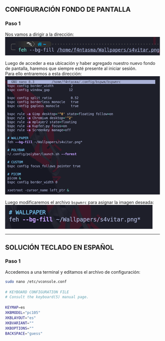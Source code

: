 ## CONFIGURACIÓN FONDO DE PANTALLA

### Paso 1  
Nos vamos a dirigir a la dirección:  
![Directorio del fondo de pantalla](/screenshots/directorio.png)  

Luego de acceder a esa ubicación y haber agregado nuestro nuevo fondo de pantalla, haremos que siempre esté presente al iniciar sesión.  
Para ello entraremos a esta dirección:  
![Modificación del archivo de configuración](/screenshots/parte1.png)  

Luego modificaremos el archivo `bspwmrc` para asignar la imagen deseada:  
![Edición de bspwmrc](/screenshots/parte2.png)  

---

## SOLUCIÓN TECLADO EN ESPAÑOL

### Paso 1  
Accedemos a una terminal y editamos el archivo de configuración:  
```bash
sudo nano /etc/vconsole.conf

# KEYBOARD CONFIGURATION FILE
# Consult the keyboard(5) manual page.

KEYMAP=es
XKBMODEL="pc105"
XKBLAYOUT="es"
XKBVARIANT=""
XKBOPTIONS=""
BACKSPACE="guess"

